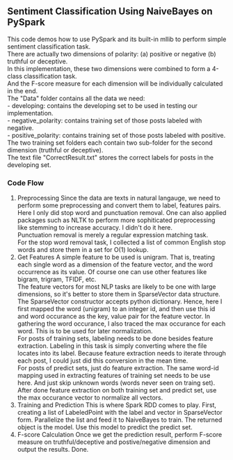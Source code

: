 ## Sentiment Classification Using NaiveBayes on PySpark
This code demos how to use PySpark and its built-in mllib to perform simple sentiment classification task.  
There are actually two dimensions of polarity: (a) positive or negative (b) truthful or deceptive.  
In this implementation, these two dimensions were combined to form a 4-class classification task.  
And the F-score measure for each dimension will be individually calculated in the end.  
The "Data" folder contains all the data we need:  
	- developing: contains the developing set to be used in testing our implementation.  
	- negative_polarity: contains training set of those posts labeled with negative.  
	- positive_polarity: contains training set of those posts labeled with positive.  
The two training set folders each contain two sub-folder for the second dimension (truthful or deceptive).  
The text file "CorrectResult.txt" stores the correct labels for posts in the developing set.  

### Code Flow
1. Preprocessing
   Since the data are texts in natural langauge, we need to perform some preprocessing and convert them to label, features pairs.
   Here I only did stop word and punctuation removal. One can also applied packages such as NLTK to perform more sophiticated preprocessing like stemming to increase accuracy. I didn't do it here.  
   Punctuation removal is merely a regular expression matching task.  
   For the stop word removal task, I collected a list of common English stop words and store them in a set for O(1) lookup.  
2. Get Features
   A simple feature to be used is unigram. That is, treating each single word as a dimension of the feature vector, and the word occurrence as its value. Of course one can use other features like bigram, trigram, TFIDF, etc.  
   The feature vectors for most NLP tasks are likely to be one with large dimensions, so it's better to store them in SparseVector data structure. The SparseVector constructor accepts python dictionary. Hence, here I first mapped the word (unigram) to an integer id, and then use this id and word occurance as the key, value pair for the feature vector. In gathering the word occurance, I also traced the max occurance for each word. This is to be used for later normalization.   
   For posts of training sets, labeling needs to be done besides feature extraction. Labeling in this task is simply converting where the file locates into its label. Because feature extraction needs to iterate through each post, I could just did this conversion in the mean time.  
   For posts of predict sets, just do feature extraction. The same word-id mapping used in extracting features of training set needs to be use here. And just skip unknown words (words never seen on traing set).
   After done feature extraction on both training set and predict set, use the max occurance vector to normalize all vectors.  
3. Training and Prediction
   This is where Spark RDD comes to play. First, creating a list of LabeledPoint with the label and vector in SparseVector form. Parallelize the list and feed it to NaiveBayes to train. The returned object is the model. Use this model to predict the predict set.  
4. F-score Calculation
   Once we get the prediction result, perform F-score measure on truthful/deceptive and postive/negative dimension and output the results. Done.
	 
